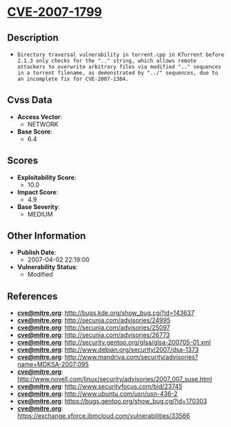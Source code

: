 
# [CVE-2007-1799](https://cve.mitre.org/cgi-bin/cvename.cgi?name=CVE-2007-1799)

## Description

- `Directory traversal vulnerability in torrent.cpp in KTorrent before 2.1.3 only checks for the ".." string, which allows remote attackers to overwrite arbitrary files via modified ".." sequences in a torrent filename, as demonstrated by "../" sequences, due to an incomplete fix for CVE-2007-1384.`

## Cvss Data

- **Access Vector**:
  - NETWORK
- **Base Score**:
  - 6.4

## Scores

- **Exploitability Score**:
  - 10.0
- **Impact Score**:
  - 4.9
- **Base Severity**:
  - MEDIUM

## Other Information

- **Publish Date**:
  - 2007-04-02 22:19:00
- **Vulnerability Status**:
  - Modified

## References

- **cve@mitre.org**: http://bugs.kde.org/show_bug.cgi?id=143637
- **cve@mitre.org**: http://secunia.com/advisories/24995
- **cve@mitre.org**: http://secunia.com/advisories/25097
- **cve@mitre.org**: http://secunia.com/advisories/26773
- **cve@mitre.org**: http://security.gentoo.org/glsa/glsa-200705-01.xml
- **cve@mitre.org**: http://www.debian.org/security/2007/dsa-1373
- **cve@mitre.org**: http://www.mandriva.com/security/advisories?name=MDKSA-2007:095
- **cve@mitre.org**: http://www.novell.com/linux/security/advisories/2007_007_suse.html
- **cve@mitre.org**: http://www.securityfocus.com/bid/23745
- **cve@mitre.org**: http://www.ubuntu.com/usn/usn-436-2
- **cve@mitre.org**: https://bugs.gentoo.org/show_bug.cgi?id=170303
- **cve@mitre.org**: https://exchange.xforce.ibmcloud.com/vulnerabilities/33566
